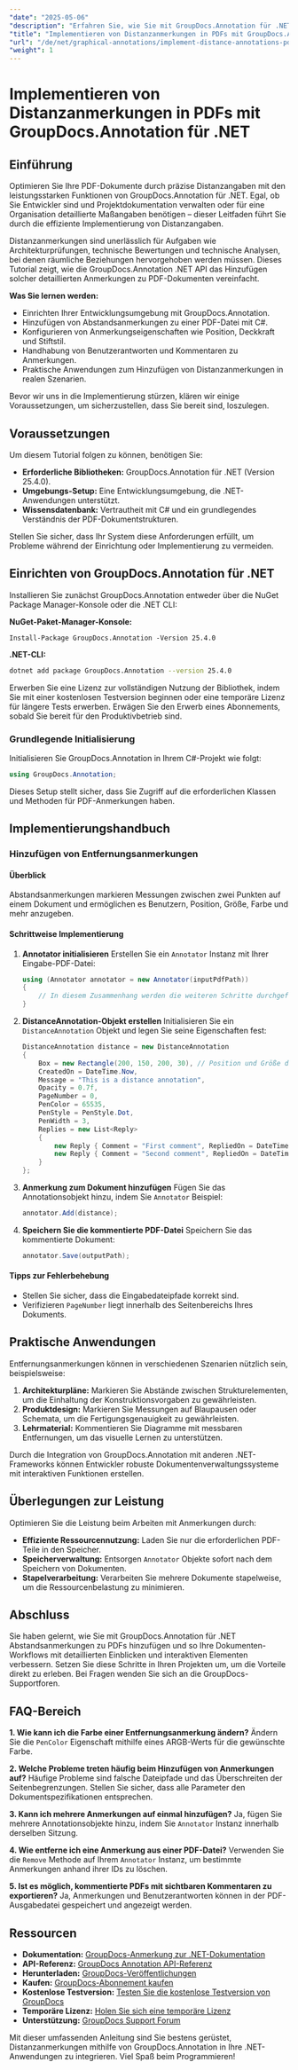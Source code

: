 ```yaml
---
"date": "2025-05-06"
"description": "Erfahren Sie, wie Sie mit GroupDocs.Annotation für .NET präzise Abstandsanmerkungen zu Ihren PDF-Dokumenten hinzufügen. Diese Anleitung behandelt Einrichtung, Konfiguration und praktische Anwendungen."
"title": "Implementieren von Distanzanmerkungen in PDFs mit GroupDocs.Annotation für .NET"
"url": "/de/net/graphical-annotations/implement-distance-annotations-pdfs-groupdocs-dotnet/"
"weight": 1
---
```


# Implementieren von Distanzanmerkungen in PDFs mit GroupDocs.Annotation für .NET

## Einführung

Optimieren Sie Ihre PDF-Dokumente durch präzise Distanzangaben mit den leistungsstarken Funktionen von GroupDocs.Annotation für .NET. Egal, ob Sie Entwickler sind und Projektdokumentation verwalten oder für eine Organisation detaillierte Maßangaben benötigen – dieser Leitfaden führt Sie durch die effiziente Implementierung von Distanzangaben.

Distanzanmerkungen sind unerlässlich für Aufgaben wie Architekturprüfungen, technische Bewertungen und technische Analysen, bei denen räumliche Beziehungen hervorgehoben werden müssen. Dieses Tutorial zeigt, wie die GroupDocs.Annotation .NET API das Hinzufügen solcher detaillierten Anmerkungen zu PDF-Dokumenten vereinfacht.

**Was Sie lernen werden:**
- Einrichten Ihrer Entwicklungsumgebung mit GroupDocs.Annotation.
- Hinzufügen von Abstandsanmerkungen zu einer PDF-Datei mit C#.
- Konfigurieren von Anmerkungseigenschaften wie Position, Deckkraft und Stiftstil.
- Handhabung von Benutzerantworten und Kommentaren zu Anmerkungen.
- Praktische Anwendungen zum Hinzufügen von Distanzanmerkungen in realen Szenarien.

Bevor wir uns in die Implementierung stürzen, klären wir einige Voraussetzungen, um sicherzustellen, dass Sie bereit sind, loszulegen.

## Voraussetzungen

Um diesem Tutorial folgen zu können, benötigen Sie:
- **Erforderliche Bibliotheken:** GroupDocs.Annotation für .NET (Version 25.4.0).
- **Umgebungs-Setup:** Eine Entwicklungsumgebung, die .NET-Anwendungen unterstützt.
- **Wissensdatenbank:** Vertrautheit mit C# und ein grundlegendes Verständnis der PDF-Dokumentstrukturen.

Stellen Sie sicher, dass Ihr System diese Anforderungen erfüllt, um Probleme während der Einrichtung oder Implementierung zu vermeiden.

## Einrichten von GroupDocs.Annotation für .NET

Installieren Sie zunächst GroupDocs.Annotation entweder über die NuGet Package Manager-Konsole oder die .NET CLI:

**NuGet-Paket-Manager-Konsole:**
```shell
Install-Package GroupDocs.Annotation -Version 25.4.0
```

**.NET-CLI:**
```bash
dotnet add package GroupDocs.Annotation --version 25.4.0
```

Erwerben Sie eine Lizenz zur vollständigen Nutzung der Bibliothek, indem Sie mit einer kostenlosen Testversion beginnen oder eine temporäre Lizenz für längere Tests erwerben. Erwägen Sie den Erwerb eines Abonnements, sobald Sie bereit für den Produktivbetrieb sind.

### Grundlegende Initialisierung

Initialisieren Sie GroupDocs.Annotation in Ihrem C#-Projekt wie folgt:
```csharp
using GroupDocs.Annotation;
```

Dieses Setup stellt sicher, dass Sie Zugriff auf die erforderlichen Klassen und Methoden für PDF-Anmerkungen haben.

## Implementierungshandbuch

### Hinzufügen von Entfernungsanmerkungen

#### Überblick

Abstandsanmerkungen markieren Messungen zwischen zwei Punkten auf einem Dokument und ermöglichen es Benutzern, Position, Größe, Farbe und mehr anzugeben.

#### Schrittweise Implementierung
1. **Annotator initialisieren**
   Erstellen Sie ein `Annotator` Instanz mit Ihrer Eingabe-PDF-Datei:
   ```csharp
   using (Annotator annotator = new Annotator(inputPdfPath))
   {
       // In diesem Zusammenhang werden die weiteren Schritte durchgeführt.
   }
   ```
2. **DistanceAnnotation-Objekt erstellen**
   Initialisieren Sie ein `DistanceAnnotation` Objekt und legen Sie seine Eigenschaften fest:
   ```csharp
   DistanceAnnotation distance = new DistanceAnnotation
   {
       Box = new Rectangle(200, 150, 200, 30), // Position und Größe definieren.
       CreatedOn = DateTime.Now,
       Message = "This is a distance annotation",
       Opacity = 0.7f,
       PageNumber = 0,
       PenColor = 65535,
       PenStyle = PenStyle.Dot,
       PenWidth = 3,
       Replies = new List<Reply>
       {
           new Reply { Comment = "First comment", RepliedOn = DateTime.Now },
           new Reply { Comment = "Second comment", RepliedOn = DateTime.Now }
       }
   };
   ```
3. **Anmerkung zum Dokument hinzufügen**
   Fügen Sie das Annotationsobjekt hinzu, indem Sie `Annotator` Beispiel:
   ```csharp
   annotator.Add(distance);
   ```
4. **Speichern Sie die kommentierte PDF-Datei**
   Speichern Sie das kommentierte Dokument:
   ```csharp
   annotator.Save(outputPath);
   ```

#### Tipps zur Fehlerbehebung
- Stellen Sie sicher, dass die Eingabedateipfade korrekt sind.
- Verifizieren `PageNumber` liegt innerhalb des Seitenbereichs Ihres Dokuments.

## Praktische Anwendungen

Entfernungsanmerkungen können in verschiedenen Szenarien nützlich sein, beispielsweise:
1. **Architekturpläne:** Markieren Sie Abstände zwischen Strukturelementen, um die Einhaltung der Konstruktionsvorgaben zu gewährleisten.
2. **Produktdesign:** Markieren Sie Messungen auf Blaupausen oder Schemata, um die Fertigungsgenauigkeit zu gewährleisten.
3. **Lehrmaterial:** Kommentieren Sie Diagramme mit messbaren Entfernungen, um das visuelle Lernen zu unterstützen.

Durch die Integration von GroupDocs.Annotation mit anderen .NET-Frameworks können Entwickler robuste Dokumentenverwaltungssysteme mit interaktiven Funktionen erstellen.

## Überlegungen zur Leistung

Optimieren Sie die Leistung beim Arbeiten mit Anmerkungen durch:
- **Effiziente Ressourcennutzung:** Laden Sie nur die erforderlichen PDF-Teile in den Speicher.
- **Speicherverwaltung:** Entsorgen `Annotator` Objekte sofort nach dem Speichern von Dokumenten.
- **Stapelverarbeitung:** Verarbeiten Sie mehrere Dokumente stapelweise, um die Ressourcenbelastung zu minimieren.

## Abschluss

Sie haben gelernt, wie Sie mit GroupDocs.Annotation für .NET Abstandsanmerkungen zu PDFs hinzufügen und so Ihre Dokumenten-Workflows mit detaillierten Einblicken und interaktiven Elementen verbessern. Setzen Sie diese Schritte in Ihren Projekten um, um die Vorteile direkt zu erleben. Bei Fragen wenden Sie sich an die GroupDocs-Supportforen.

## FAQ-Bereich

**1. Wie kann ich die Farbe einer Entfernungsanmerkung ändern?**
   Ändern Sie die `PenColor` Eigenschaft mithilfe eines ARGB-Werts für die gewünschte Farbe.

**2. Welche Probleme treten häufig beim Hinzufügen von Anmerkungen auf?**
   Häufige Probleme sind falsche Dateipfade und das Überschreiten der Seitenbegrenzungen. Stellen Sie sicher, dass alle Parameter den Dokumentspezifikationen entsprechen.

**3. Kann ich mehrere Anmerkungen auf einmal hinzufügen?**
   Ja, fügen Sie mehrere Annotationsobjekte hinzu, indem Sie `Annotator` Instanz innerhalb derselben Sitzung.

**4. Wie entferne ich eine Anmerkung aus einer PDF-Datei?**
   Verwenden Sie die `Remove` Methode auf Ihrem `Annotator` Instanz, um bestimmte Anmerkungen anhand ihrer IDs zu löschen.

**5. Ist es möglich, kommentierte PDFs mit sichtbaren Kommentaren zu exportieren?**
   Ja, Anmerkungen und Benutzerantworten können in der PDF-Ausgabedatei gespeichert und angezeigt werden.

## Ressourcen
- **Dokumentation:** [GroupDocs-Anmerkung zur .NET-Dokumentation](https://docs.groupdocs.com/annotation/net/)
- **API-Referenz:** [GroupDocs Annotation API-Referenz](https://reference.groupdocs.com/annotation/net/)
- **Herunterladen:** [GroupDocs-Veröffentlichungen](https://releases.groupdocs.com/annotation/net/)
- **Kaufen:** [GroupDocs-Abonnement kaufen](https://purchase.groupdocs.com/buy)
- **Kostenlose Testversion:** [Testen Sie die kostenlose Testversion von GroupDocs](https://releases.groupdocs.com/annotation/net/)
- **Temporäre Lizenz:** [Holen Sie sich eine temporäre Lizenz](https://purchase.groupdocs.com/temporary-license/)
- **Unterstützung:** [GroupDocs Support Forum](https://forum.groupdocs.com/c/annotation/) 

Mit dieser umfassenden Anleitung sind Sie bestens gerüstet, Distanzanmerkungen mithilfe von GroupDocs.Annotation in Ihre .NET-Anwendungen zu integrieren. Viel Spaß beim Programmieren!